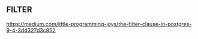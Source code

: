 ## FILTER

https://medium.com/little-programming-joys/the-filter-clause-in-postgres-9-4-3dd327d3c852
